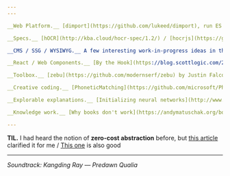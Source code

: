 ```yaml
---
---

__Web Platform.__ [dimport](https://github.com/lukeed/dimport), run ES Module syntax (`import`, `import()`, and `export`) in any browser (even IE) / A canary version of the [Chromium-based Edge](https://www.microsoftedgeinsider.com/en-us/download) is now available for macOS

__Specs.__ [hOCR](http://kba.cloud/hocr-spec/1.2/) / [hocrjs](https://github.com/kba/hocrjs) / [hocr-proofreader](https://github.com/not-implemented/hocr-proofreader)

__CMS / SSG / WYSIWYG.__ A few interesting work-in-progress ideas in this space: [blocks](https://github.com/blocks/blocks), a MDX-based WYSIWYG editor; [grit](https://github.com/kahlil/grit), a Markdown editor for statically generated blogs 

__React / Web Components.__ [By the Hook](https://blog.scottlogic.com/2019/05/09/by-the-hook-a-practical-introduction-to-react-hooks.html), a practical introduction to React hooks by Matt Stobbs / [Announcing Stencil One: Beta](https://blog.ionicframework.com/announcing-stencil-one-beta/) by Manu Almeida / [Virtual DOM is Pure Overhead](https://svelte.dev/blog/virtual-dom-is-pure-overhead) by Rich Harris

__Toolbox.__ [zebu](https://github.com/modernserf/zebu) by Justin Falcone, a compiler for little languages in tagged template strings / [env-paths](https://github.com/sindresorhus/env-paths) by Sindre Sorhus, useful for building CLI apps / [Tornis](https://tornis.robbowen.digital/), a minimal JavaScript library that watches the state of your browser's viewport

__Creative coding.__ [PhoneticMatching](https://github.com/microsoft/PhoneticMatching), text utilities to do string comparisons on phonemes (the sound of the string), as opposed to characters / [Oimo.js](https://github.com/lo-th/Oimo.js), lightweight 3D physics engine / [Babylon.js](https://github.com/BabylonJS/Babylon.js), a complete JavaScript framework for building 3D games with HTML5 and WebGL / [generative art](https://github.com/aaronpenne/generative_art) (with code) by Aaron Penne

__Explorable explanations.__ [Initializing neural networks](http://www.deeplearning.ai/ai-notes/initialization/) / [Folding the DOM](https://www.joshwcomeau.com/posts/folding-the-dom/) by Josh Comeau / Yining Shi on [Approaching Technology Creatively, Accessible Tech and Educational Tools](https://blog.schoolofma.org/post/184686755427/yining-shi-on-approaching-technology-creatively)

__Knowledge work.__ [Why books don't work](https://andymatuschak.org/books/) by Andy Matuschak / [Into the personal website-verse](https://matthiasott.com/articles/into-the-personal-website-verse) by Mattias Ott / [Permission to write stuff](http://brendandawes.com/blog/permission-to-write-anything) by Brendan Dawes

---
```


__TIL.__ I had heard the notion of __zero-cost abstraction__ before, but [this article](https://boats.gitlab.io/blog/post/zero-cost-abstractions/) clarified it for me / [This one](https://joshpeterson.github.io/a-zero-cost-abstraction) is also good

---

_Soundtrack: Kangding Ray — Predawn Qualia_